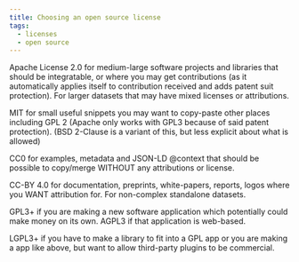 ```yaml
---
title: Choosing an open source license
tags:
  - licenses
  - open source
---
```



Apache License 2.0 for medium-large software projects and libraries that should
be integratable, or where you may get contributions (as it automatically
applies itself to contribution received and adds patent suit protection). For
larger datasets that may have mixed licenses or attributions.

MIT for small useful snippets you may want to copy-paste other places including
GPL 2 (Apache only works with GPL3 because of said patent protection). (BSD
2-Clause is a variant of this, but less explicit about what is allowed)

CC0 for examples, metadata and JSON-LD @context that should be possible to
copy/merge WITHOUT any attributions or license. 

CC-BY 4.0 for documentation, preprints, white-papers, reports, logos where you
WANT attribution for. For non-complex standalone datasets.

GPL3+ if you are making a new software application which potentially could make
money on its own. AGPL3 if that application is web-based.

LGPL3+ if you have to make a library to fit into a GPL app or you are making a
app like above, but want to allow third-party plugins to be commercial.

